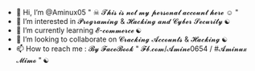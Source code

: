 - 👋 Hi, I’m @Aminux05 " ☠ 𝓣𝓱𝓲𝓼 𝓲𝓼 𝓷𝓸𝓽 𝓶𝔂 𝓹𝓮𝓻𝓼𝓸𝓷𝓪𝓵 𝓪𝓬𝓬𝓸𝓾𝓷𝓽 𝓱𝓮𝓻𝓮 ☺ "
- 👀 I’m interested in 𝓟𝓻𝓸𝓰𝓻𝓪𝓶𝓲𝓷𝓰 & 𝓗𝓪𝓬𝓴𝓲𝓷𝓰 𝓪𝓷𝓭 𝓒𝔂𝓫𝓮𝓻 𝓢𝓮𝓬𝓾𝓻𝓲𝓽𝔂 ☯
- 🌱 I’m currently learning 𝓔-𝓬𝓸𝓶𝓶𝓮𝓻𝓬𝓮 ☯
- 💞️ I’m looking to collaborate on 𝓒𝓻𝓪𝓬𝓴𝓲𝓷𝓰 𝓐𝓬𝓬𝓸𝓾𝓷𝓽𝓼 & 𝓗𝓪𝓬𝓴𝓲𝓷𝓰 ☯
- 📫 How to reach me : 𝓑𝔂 𝓕𝓪𝓬𝓮𝓑𝓸𝓸𝓴 " 𝓕𝓫.𝓬𝓸𝓶/𝓐𝓶𝓲𝓷𝓮0654 / #𝓐𝓶𝓲𝓷𝓾𝔁 𝓜𝓲𝓶𝓸 " ☯

<!---
Aminux05/Aminux05 is a ✨ special ✨ repository because its `README.md` (this file) appears on your GitHub profile.
You can click the Preview link to take a look at your changes.
--->

